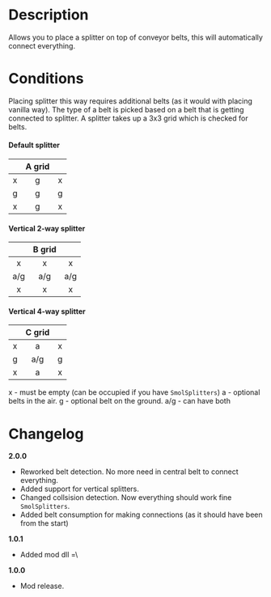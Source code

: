 # Description
Allows you to place a splitter on top of conveyor belts, this will automatically connect everything.

# Conditions
Placing splitter this way requires additional belts (as it would with placing vanilla way).
The type of a belt is picked based on a belt that is getting connected to splitter.
A splitter takes up a 3x3 grid which is checked for belts.

#### Default splitter

|        | A grid |        |
|:------:|:------:|:------:|
|    x   |    g   |    x   |
|    g   |    g   |    g   |
|    x   |    g   |    x   |

#### Vertical 2-way splitter

|        | B grid |        |
|:------:|:------:|:------:|
|    x   |    x   |    x   |
|   a/g  |   a/g  |   a/g  |
|    x   |    x   |    x   |

#### Vertical 4-way splitter

|        | C grid |        |
|:------:|:------:|:------:|
|    x   |    a   |    x   |
|    g   |   a/g  |    g   |
|    x   |    a   |    x   |
 
x - must be empty (can be occupied if you have `SmolSplitters`)
a - optional belts in the air.
g - optional belt on the ground.
a/g - can have both

# Changelog
**2.0.0**

* Reworked belt detection. No more need in central belt to connect everything.
* Added support for vertical splitters.
* Changed collsision detection. Now everything should work fine `SmolSplitters`.
* Added belt consumption for making connections (as it should have been from the start)

**1.0.1**

* Added mod dll =\

**1.0.0**

* Mod release.